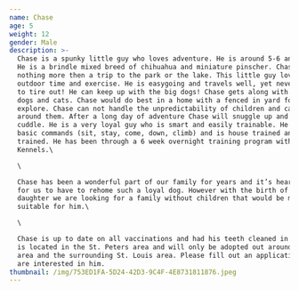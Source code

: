 ```yaml
---
name: Chase
age: 5
weight: 12
gender: Male
description: >-
  Chase is a spunky little guy who loves adventure. He is around 5-6 and 12lbs.
  He is a brindle mixed breed of chihuahua and miniature pinscher. Chase loves
  nothing more then a trip to the park or the lake. This little guy loves
  outdoor time and exercise. He is easygoing and travels well, yet never seems
  to tire out! He can keep up with the big dogs! Chase gets along with other
  dogs and cats. Chase would do best in a home with a fenced in yard for him to
  explore. Chase can not handle the unpredictability of children and can not be
  around them. After a long day of adventure Chase will snuggle up and love to
  cuddle. He is a very loyal guy who is smart and easily trainable. He knows
  basic commands (sit, stay, come, down, climb) and is house trained and crate
  trained. He has been through a 6 week overnight training program with Westinn
  Kennels.\

  \

  Chase has been a wonderful part of our family for years and it’s heartbreaking
  for us to have to rehome such a loyal dog. However with the birth of our
  daughter we are looking for a family without children that would be more
  suitable for him.\

  \

  Chase is up to date on all vaccinations and had his teeth cleaned in 2019. He
  is located in the St. Peters area and will only be adopted out around this
  area and the surrounding St. Louis area. Please fill out an application if you
  are interested in him.
thumbnail: /img/753ED1FA-5D24-42D3-9C4F-4E8731811876.jpeg
---
```


